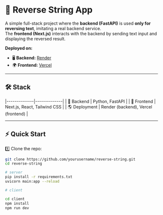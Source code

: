 # 🔄 Reverse String App

A simple full-stack project where the **backend (FastAPI)** is used **only for reversing text**, imitating a real backend service.  
The **frontend (Next.js)** interacts with the backend by sending text input and displaying the reversed result.  

**Deployed on:**  
- 🖥️ **Backend:** [Render](https://reverse-string.onrender.com)  
- 🌍 **Frontend:** [Vercel](https://reverse-string-plum.vercel.app)  

---

## 🛠 Stack


|--------------|--------------|
| 🎯 Backend  | Python, FastAPI |
| 🎨 Frontend | Next.js, React, Tailwind CSS |
| 🌎 Deployment | Render (backend), Vercel (frontend) |

---

## ⚡ Quick Start

1️⃣ Clone the repo:  
```bash
git clone https://github.com/yourusername/reverse-string.git
cd reverse-string

# server
pip install -r requirements.txt
uvicorn main:app --reload

# client

cd client
npm install
npm run dev
